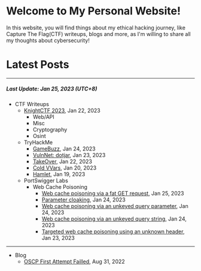 # Welcome to My Personal Website!

In this website, you will find things about my ethical hacking journey, like Capture The Flag(CTF) writeups, blogs and more, as I'm willing to share all my thoughts about cybersecurity!

# Latest Posts

* * *
##### Last Update: Jan 25, 2023 (UTC+8)

- CTF Writeups
	- [KnightCTF 2023](https://siunam321.github.io/ctf/KnightCTF-2023/), Jan 22, 2023
		- Web/API
		- Misc
		- Cryptography
		- Osint
	- TryHackMe
		- [GameBuzz](https://siunam321.github.io/ctf/tryhackme/GameBuzz), Jan 24, 2023
		- [VulnNet: dotjar](https://siunam321.github.io/ctf/tryhackme/VulnNet-dotjar), Jan 23, 2023
		- [TakeOver](https://siunam321.github.io/ctf/tryhackme/TakeOver), Jan 22, 2023
		- [Cold VVars](https://siunam321.github.io/ctf/tryhackme/Cold-VVars), Jan 20, 2023
		- [Hamlet](https://siunam321.github.io/ctf/tryhackme/Hamlet), Jan 19, 2023
	- PortSwigger Labs
		- Web Cache Poisoning
			- [Web cache poisoning via a fat GET request](https://siunam321.github.io/ctf/portswigger-labs/Web-Cache-Poisoning/cache-8), Jan 25, 2023
			- [Parameter cloaking](https://siunam321.github.io/ctf/portswigger-labs/Web-Cache-Poisoning/cache-7), Jan 24, 2023
			- [Web cache poisoning via an unkeyed query parameter](https://siunam321.github.io/ctf/portswigger-labs/Web-Cache-Poisoning/cache-6), Jan 24, 2023
			- [Web cache poisoning via an unkeyed query string](https://siunam321.github.io/ctf/portswigger-labs/Web-Cache-Poisoning/cache-5), Jan 24, 2023
			- [Targeted web cache poisoning using an unknown header](https://siunam321.github.io/ctf/portswigger-labs/Web-Cache-Poisoning/cache-4), Jan 23, 2023

* * *
- Blog
	- [OSCP First Attempt Failled](https://siunam321.github.io/blog/2022-08-31-OSCP-First-Attempt-Failled), Aug 31, 2022